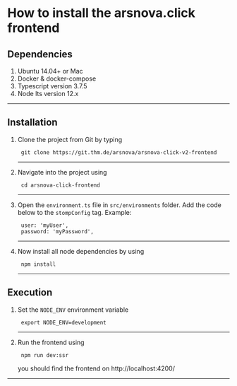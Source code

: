 # How to install the arsnova.click frontend

## Dependencies 

1. Ubuntu 14.04+ or Mac
2. Docker & docker-compose
3. Typescript version 3.7.5
4. Node lts version 12.x

- - -

## Installation 

1. Clone the project from Git by typing 

        git clone https://git.thm.de/arsnova/arsnova-click-v2-frontend
    - - - 

2. Navigate into the project using 

        cd arsnova-click-frontend
    - - - 

3. Open the `environment.ts` file in `src/environments` folder. Add the code below to the `stompConfig` tag. Example:  

        user: 'myUser',
        password: 'myPassword',
    - - -

4. Now install all node dependencies by using 

        npm install
    - - -


## Execution 

1. Set the `NODE_ENV` environment variable

        export NODE_ENV=development
    - - - 

2. Run the frontend using 

        npm run dev:ssr

   you should find the frontend on http://localhost:4200/

- - - 